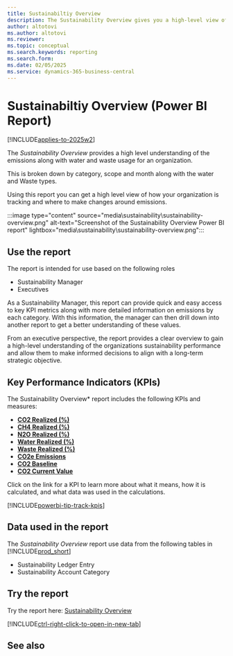 ```yaml
---
title: Sustainabiltiy Overview
description: The Sustainability Overview gives you a high-level view of all the key sustainability metrics.
author: altotovi
ms.author: altotovi
ms.reviewer: 
ms.topic: conceptual
ms.search.keywords: reporting
ms.search.form: 
ms.date: 02/05/2025
ms.service: dynamics-365-business-central
---
```


# Sustainabiltiy Overview (Power BI Report)

[!INCLUDE[applies-to-2025w2](includes/applies-to-2025w2.md)]

The *Sustainability Overview* provides a high level understanding of the emissions along with water and waste usage for an organization.

This is broken down by category, scope and month along with the water and Waste types.

Using this report you can get a high level view of how your organization is tracking and where to make changes around emissions.

:::image type="content" source="media\sustainability\sustainability-overview.png" alt-text="Screenshot of the Sustainability Overview Power BI report" lightbox="media\sustainability\sustainability-overview.png":::

## Use the report

The report is intended for use based on the following roles
- Sustainability Manager
- Executives

As a Sustainability Manager, this report can provide quick and easy access to key KPI metrics along with more detailed information on emissions by each category. With this information, the manager can then drill down into another report to get a better understanding of these values.

From an executive perspective, the report provides a clear overview to gain a high-level understanding of the organizations sustainability performance and allow them to make informed decisions to align with a long-term strategic objective.


## Key Performance Indicators (KPIs)

The Sustainability Overview* report includes the following KPIs and measures: 

- [**CO2 Realized (%)**](sustainability-powerbi-kpis.md#co2-realized-)
- [**CH4 Realized (%)**](sustainability-powerbi-kpis.md#ch4-realized-)
- [**N2O Realized (%)**](sustainability-powerbi-kpis.md#n2o-realized-)
- [**Water Realized (%)**](sustainability-powerbi-kpis.md#water-realized-)
- [**Waste Realized (%)**](sustainability-powerbi-kpis.md#waste-realized-)
- [**CO2e Emissions**](sustainability-powerbi-kpis.md#co2e-emissions)
- [**CO2 Baseline**](sustainability-powerbi-kpis.md#co2e-emissions)
- [**CO2 Current Value**](sustainability-powerbi-kpis.md#co2-current-value)


Click on the link for a KPI to learn more about what it means, how it is calculated, and what data was used in the calculations. 

[!INCLUDE[powerbi-tip-track-kpis](includes/powerbi-tip-track-kpis.md)]


## Data used in the report

The *Sustainability Overview* report use data from the following tables in [!INCLUDE[prod_short](includes/prod_short.md)]

- Sustainability Ledger Entry
- Sustainability Account Category

## Try the report

Try the report here: [Sustainability Overview](https://businesscentral.dynamics.com?page=37084)

[!INCLUDE[ctrl-right-click-to-open-in-new-tab](includes/ctrl-right-click-to-open-in-new-tab.md)]

## See also

